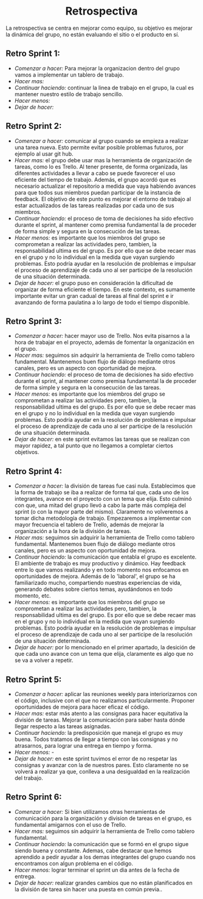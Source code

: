 <h1 align="center">Retrospectiva</h1>

La retrospectiva se centra en mejorar como equipo, su objetivo es mejorar la dinámica del grupo, no están evaluando el sitio o el producto en sí.

## Retro Sprint 1:
<ul>
    <li><em>Comenzar a hacer:</em> Para mejorar la organizacion dentro del grupo vamos a implementar un tablero de trabajo.
    <li><em>Hacer mas:</em>
    <li><em>Continuar haciendo:</em> continuar la linea de trabajo en el grupo, la cual es mantener nuestro estilo de trabajo sencillo.
    <li><em>Hacer menos:</em> 
    <li><em>Dejar de hacer:</em>
</ul>



## Retro Sprint 2:
<ul>
    <li><em>Comenzar a hacer:</em> comunicar al grupo cuando se empieza a realizar una tarea nueva. Esto permite evitar posible problemas futuros, por ejemplo al usar git hub.
    <li><em>Hacer mas:</em> el grupo debe usar mas la herramienta de organización de tareas, como lo es Trello. Al tener presente, de forma organizada, las diferentes actividades a llevar a cabo se puede favorecer el uso eficiente del tiempo de trabajo.
    Además, el grupo acordó que es necesario actualizar el repositorio a medida que vaya habiendo avances para que todos sus miembros puedan participar de la instancia de feedback. El objetivo de este punto es mejorar el entorno de trabajo al estar actualizados de las tareas realizadas por cada uno de sus miembros. 
    <li><em>Continuar haciendo:</em> el proceso de toma de decisiones ha sido efectivo durante el sprint, al mantener como premisa fundamental la de proceder de forma simple y segura en la consecución de las tareas.
    <li><em>Hacer menos:</em> es importante que los miembros del grupo se comprometan a realizar las actividades pero, tambien, la responsabilidad ultima es del grupo. Es por ello que se debe recaer mas en el grupo y no lo individual en la medida que vayan surgiendo problemas. Esto podría ayudar en la resolución de problemas e impulsar el proceso de aprendizaje de cada uno al ser participe de la resolución de una situación determinada.  
    <li><em>Dejar de hacer:</em> el grupo puso en consideración la dificultad de organizar de forma eficiente el tiempo. En este contexto, es sumamente importante evitar un gran cadual de tareas al final del sprint e ir avanzando de forma paulatina a lo largo de todo el tiempo disponible.
</ul>



## Retro Sprint 3:
<ul>
    <li><em>Comenzar a hacer:</em> hacer mayor uso de Trello. Nos evita pisarnos a la hora de trabajar en el proyecto, además de fomentar la organización en el grupo.
    <li><em>Hacer mas:</em> seguimos sin adquirir la herramienta de Trello como tablero fundamental. Mantenemos buen flujo de diálogo mediante otros canales, pero es un aspecto con oportunidad de mejora.
    <li><em>Continuar haciendo:</em> el proceso de toma de decisiones ha sido efectivo durante el sprint, al mantener como premisa fundamental la de proceder de forma simple y segura en la consecución de las tareas.
    <li><em>Hacer menos:</em> es importante que los miembros del grupo se comprometan a realizar las actividades pero, tambien, la responsabilidad ultima es del grupo. Es por ello que se debe recaer mas en el grupo y no lo individual en la medida que vayan surgiendo problemas. Esto podría ayudar en la resolución de problemas e impulsar el proceso de aprendizaje de cada uno al ser participe de la resolución de una situación determinada.  
    <li><em>Dejar de hacer:</em> en este sprint evitamos las tareas que se realizan con mayor rapidez, a tal punto que no llegamos a completar ciertos objetivos.
</ul>



## Retro Sprint 4:
<ul>
    <li><em>Comenzar a hacer:</em> la división de tareas fue casi nula. Establecimos que la forma de trabajo se iba a realizar de forma tal que, cada uno de los integrantes, avance en el proyecto con un tema que elija. Esto culminó con que, una mitad del grupo llevó a cabo la parte más compleja del sprint (o con la mayor parte del mismo). Claramente no volveremos a tomar dicha metodología de trabajo. Empezaremos a implementar con mayor frecuencia el tablero de Trello, además de mejorar la organización a la hora de la división de tareas.
    <li><em>Hacer mas:</em> seguimos sin adquirir la herramienta de Trello como tablero fundamental. Mantenemos buen flujo de diálogo mediante otros canales, pero es un aspecto con oportunidad de mejora.
    <li><em>Continuar haciendo:</em> la comunicación que entabla el grupo es excelente. El ambiente de trabajo es muy productivo y dinámico. Hay feedback entre lo que vamos realizando y en todo momento nos enfocamos en oportunidades de mejora. Además de lo 'laboral', el grupo se ha familiarizado mucho, compartiendo nuestras experiencias de vida, generando debates sobre ciertos temas, ayudándonos en todo momento, etc.
    <li><em>Hacer menos:</em> es importante que los miembros del grupo se comprometan a realizar las actividades pero, tambien, la responsabilidad ultima es del grupo. Es por ello que se debe recaer mas en el grupo y no lo individual en la medida que vayan surgiendo problemas. Esto podría ayudar en la resolución de problemas e impulsar el proceso de aprendizaje de cada uno al ser participe de la resolución de una situación determinada.  
    <li><em>Dejar de hacer:</em> por lo mencionado en el primer apartado, la desición de que cada uno avance con un tema que elija, claramente es algo que no se va a volver a repetir.
</ul>



## Retro Sprint 5:
<ul>
    <li><em>Comenzar a hacer:</em> aplicar las reuniones weekly para interiorizarnos con el código, inclusive con el que no realizamos particularmente. Proponer oportunidades de mejora para hacer eficaz el código.
    <li><em>Hacer mas:</em> estar más atento a las consignas para hacer equitativa la división de tareas. Mejorar la comunicación para saber hasta dónde llegar respecto a las tareas asignadas.
    <li><em>Continuar haciendo:</em> la predisposición que maneja el grupo es muy buena. Todos tratamos de llegar a tiempo con las consignas y no atrasarnos, para lograr una entrega en tiempo y forma.
    <li><em>Hacer menos:</em> - 
    <li><em>Dejar de hacer:</em> en este sprint tuvimos el error de no respetar las consignas y avanzar con la de nuestros pares. Esto claramente no se volverá a realizar ya que, conlleva a una desigualdad en la realización del trabajo. 
</ul>

## Retro Sprint 6:
<ul>
    <li><em>Comenzar a hacer:</em> Si bien utilizamos otras herramientas de comunicación para la organización y division de tareas en el grupo, es fundamental amigarnos con el uso de Trello.
    <li><em>Hacer mas:</em>  seguimos sin adquirir la herramienta de Trello como tablero fundamental. 
    <li><em>Continuar haciendo:</em> la comunicación que se formó en el grupo sigue siendo buena y constante. Ademas, cabe destacar que hemos aprendido a pedir ayudar a los demas integrantes del grupo cuando nos encontramos con algun problema en el código.
    <li><em>Hacer menos:</em> lograr terminar el sprint un dia antes de la fecha de entrega. 
    <li><em>Dejar de hacer:</em> realizar grandes cambios que no están planificados en la división de tarea sin hacer una puesta en común previa..
</ul>